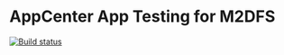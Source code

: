 # AppCenter App Testing for M2DFS 

[![Build status](https://build.appcenter.ms/v0.1/apps/024e5690-9465-4678-95d0-c3fe981aa0c1/branches/master/badge)](https://appcenter.ms)
